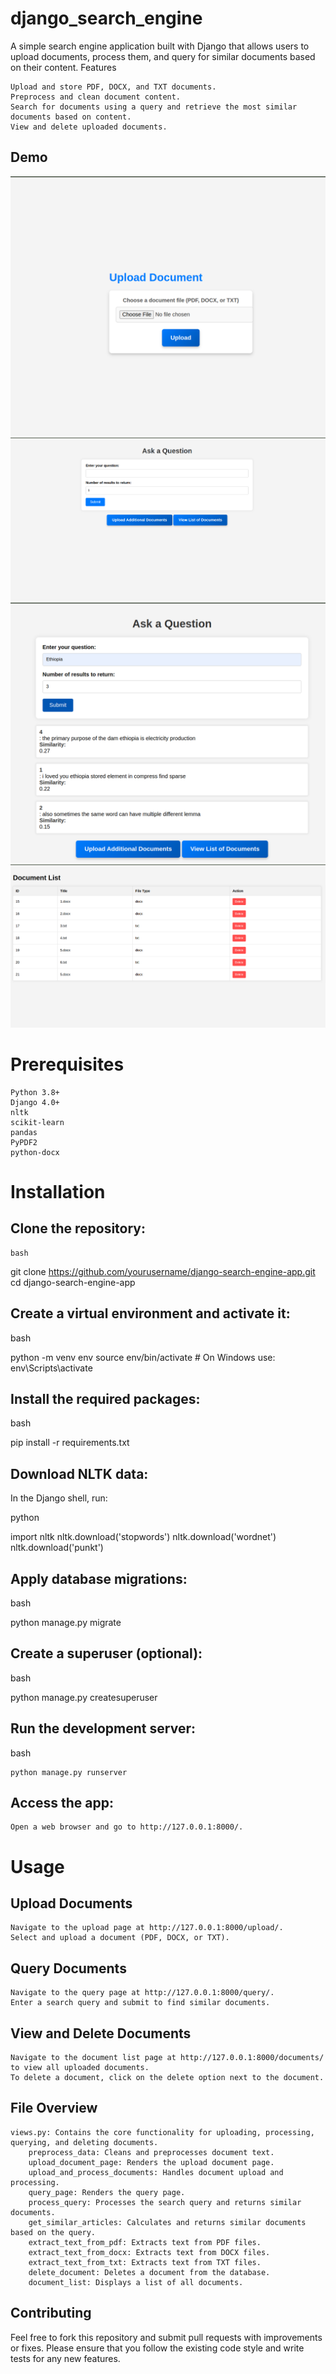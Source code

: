 # django_search_engine

A simple search engine application built with Django that allows users to upload documents, process them, and query for similar documents based on their content.
Features

    Upload and store PDF, DOCX, and TXT documents.
    Preprocess and clean document content.
    Search for documents using a query and retrieve the most similar documents based on content.
    View and delete uploaded documents.


## Demo 
![ Demo](1.png) ![ Demo](2.png) ![ Demo](3.png) ![ Demo](4.png)

# Prerequisites

    Python 3.8+
    Django 4.0+
    nltk
    scikit-learn
    pandas
    PyPDF2
    python-docx

# Installation

## Clone the repository:

    bash

git clone https://github.com/yourusername/django-search-engine-app.git
cd django-search-engine-app

## Create a virtual environment and activate it:

bash

python -m venv env
source env/bin/activate  # On Windows use: env\Scripts\activate

## Install the required packages:

bash

pip install -r requirements.txt

## Download NLTK data:

In the Django shell, run:

python

import nltk
nltk.download('stopwords')
nltk.download('wordnet')
nltk.download('punkt')

## Apply database migrations:

bash 

python manage.py migrate

## Create a superuser (optional):

bash 

python manage.py createsuperuser

## Run the development server:
bash 

    python manage.py runserver

## Access the app:

    Open a web browser and go to http://127.0.0.1:8000/.

# Usage
## Upload Documents

    Navigate to the upload page at http://127.0.0.1:8000/upload/.
    Select and upload a document (PDF, DOCX, or TXT).

## Query Documents

    Navigate to the query page at http://127.0.0.1:8000/query/.
    Enter a search query and submit to find similar documents.

## View and Delete Documents

    Navigate to the document list page at http://127.0.0.1:8000/documents/ to view all uploaded documents.
    To delete a document, click on the delete option next to the document.

## File Overview

    views.py: Contains the core functionality for uploading, processing, querying, and deleting documents.
        preprocess_data: Cleans and preprocesses document text.
        upload_document_page: Renders the upload document page.
        upload_and_process_documents: Handles document upload and processing.
        query_page: Renders the query page.
        process_query: Processes the search query and returns similar documents.
        get_similar_articles: Calculates and returns similar documents based on the query.
        extract_text_from_pdf: Extracts text from PDF files.
        extract_text_from_docx: Extracts text from DOCX files.
        extract_text_from_txt: Extracts text from TXT files.
        delete_document: Deletes a document from the database.
        document_list: Displays a list of all documents.

## Contributing

Feel free to fork this repository and submit pull requests with improvements or fixes. Please ensure that you follow the existing code style and write tests for any new features.